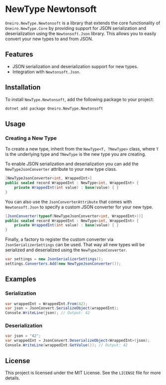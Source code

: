 # NewType Newtonsoft

`Oneiro.NewType.Newtonsoft` is a library that extends the core functionality of `Oneiro.NewType.Core` by providing support for JSON serialization and deserialization using the `Newtonsoft.Json` library. This allows you to easily convert your new types to and from JSON.

## Features

- JSON serialization and deserialization support for new types.
- Integration with `Newtonsoft.Json`.

## Installation

To install `NewType.Newtonsoft`, add the following package to your project:

```sh
dotnet add package Oneiro.NewType.Newtonsoft
```

## Usage

### Creating a New Type

To create a new type, inherit from the `NewType<T, TNewType>` class, where `T` is the underlying type and `TNewType` is the new type you are creating.

To enable JSON serialization and deserialization you can add the `NewTypeJsonConverter` attribute to your new type class.

```csharp
[NewTypeJsonConverter<int, WrappedInt>]
public sealed record WrappedInt : NewType<int, WrappedInt> {
    private WrappedInt(int value) : base(value) { }
}
```

You can also use the `JsonConverterAttribute` that comes with `Newtonsoft.Json` to specify a custom JSON converter for your new type.

```csharp
[JsonConverter(typeof(NewTypeJsonConverter<int, WrappedInt>))]
public sealed record WrappedInt : NewType<int, WrappedInt> {
    private WrappedInt(int value) : base(value) { }
}
```

Finally, a factory to register the custom converter via `JsonSerializerSettings` can be used.
That way all new types will be serialized and deserialized using the `NewTypeJsonConverter`.

```csharp
var settings = new JsonSerializerSettings();
settings.Converters.Add(new NewTypeJsonConverter());
```

## Examples

### Serialization

```csharp
var wrappedInt = WrappedInt.From(42);
var json = JsonConvert.SerializeObject(wrappedInt);
Console.WriteLine(json); // Output: 42
```

### Deserialization

```csharp
var json = "42";
var wrappedInt = JsonConvert.DeserializeObject<WrappedInt>(json);
Console.WriteLine(wrappedInt.GetValue()); // Output: 42
```

## License

This project is licensed under the MIT License. See the `LICENSE` file for more details.
